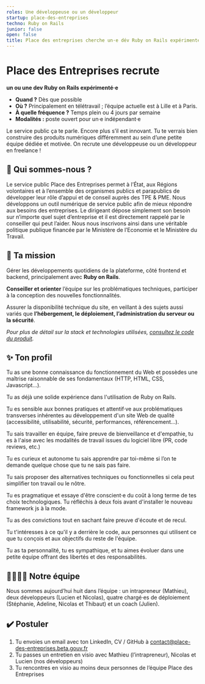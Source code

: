 ```yaml
---
roles: Une développeuse ou un développeur
startup: place-des-entreprises
techno: Ruby on Rails
junior: false
open: false
title: Place des entreprises cherche un·e dév Ruby on Rails expérimenté
---
```


# Place des Entreprises recrute

**un ou une dev Ruby on Rails expérimenté·e**

 - **Quand ?** Dès que possible
 - **Où ?** Principalement en télétravail ; l’équipe actuelle est à Lille et à Paris.
 - **À quelle fréquence ?** Temps plein ou 4 jours par semaine
 - **Modalités :** poste ouvert pour un·e indépendant·e

Le service public ça te parle. Encore plus s’il est innovant. Tu te verrais bien construire des produits numériques différemment au sein d’une petite équipe dédiée et motivée.
On recrute une développeuse ou un développeur en freelance !

## 🏢 Qui sommes-nous ?

Le service public Place des Entreprises permet à l’État, aux Régions volontaires et à l’ensemble des organismes publics et parapublics de développer leur rôle d’appui et de conseil auprès des TPE & PME. Nous développons un outil numérique de service public afin de mieux répondre aux besoins des entreprises. Le dirigeant dépose simplement son besoin sur n’importe quel sujet d’entreprise et il est directement rappelé par le conseiller qui peut l’aider. Nous nous inscrivons ainsi dans une véritable politique publique financée par le Ministère de l’Economie et le Ministère du Travail.

## 🎯 Ta mission

Gérer les développements quotidiens de la plateforme, côté frontend et backend, principalement avec **Ruby on Rails**.

**Conseiller et orienter** l’équipe sur les problématiques techniques, participer à la conception des nouvelles fonctionnalités.

Assurer la disponibilité technique du site, en veillant à des sujets aussi variés que **l’hébergement, le déploiement, l’administration du serveur ou la sécurité**.

*Pour plus de détail sur la stack et technologies utilisées, [consultez le code du produit](https://github.com/betagouv/place-des-entreprises).*

## ✨ Ton profil

Tu as une bonne connaissance du fonctionnement du Web et possèdes une maîtrise raisonnable de ses fondamentaux (HTTP, HTML, CSS, Javascript…).

Tu as déjà une solide expérience dans l'utilisation de Ruby on Rails.

Tu es sensible aux bonnes pratiques et attentif·ve aux problématiques transverses inhérentes au développement d'un site Web de qualité (accessibilité, utilisabilité, sécurité, performances, référencement…).

Tu sais travailler en équipe, faire preuve de bienveillance et d'empathie, tu es à l'aise avec les modalités de travail issues du logiciel libre (PR, code reviews, etc.)

Tu es curieux et autonome tu sais apprendre par toi-même si l’on te demande quelque chose que tu ne sais pas faire.

Tu sais proposer des alternatives techniques ou fonctionnelles si cela peut simplifier ton travail ou le nôtre.

Tu es pragmatique et essaye d'être conscient·e du coût à long terme de tes choix technologiques. Tu réfléchis à deux fois avant d'installer le nouveau framework js à la mode.

Tu as des convictions tout en sachant faire preuve d'écoute et de recul.

Tu t'intéresses à ce qu'il y a derrière le code, aux personnes qui utilisent ce que tu conçois et aux objectifs du reste de l'équipe.

Tu as ta personnalité, tu es sympathique, et tu aimes évoluer dans une petite équipe offrant des libertés et des responsabilités.

## 👨‍👩‍👧‍👦 Notre équipe

Nous sommes aujourd’hui huit dans l’équipe : un intrapreneur (Mathieu), deux développeurs (Lucien et Nicolas), quatre chargé·es de déploiement (Stéphanie, Adeline, Nicolas et Thibaut) et un coach (Julien).

## ✔️ Postuler

1. Tu envoies un email avec ton LinkedIn, CV / GitHub à [contact@place-des-entreprises.beta.gouv.fr](mailto:contact@place-des-entreprises.beta.gouv.fr)
2. Tu passes un entretien en visio avec Mathieu (l’intrapreneur), Nicolas et Lucien (nos développeurs)
3. Tu rencontres en visio au moins deux personnes de l’équipe Place des Entreprises
